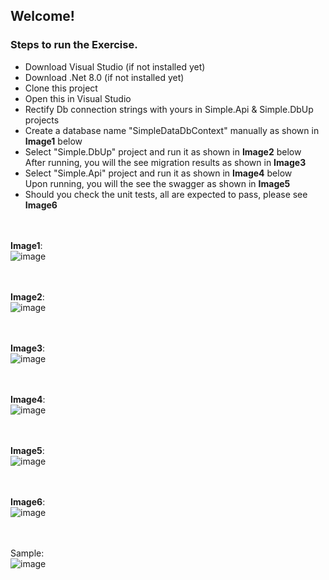<h2>Welcome!</h2>

<h3>Steps to run the Exercise.</h3>

<ul>
  <li>Download Visual Studio (if not installed yet)</li>
  <li>Download .Net 8.0 (if not installed yet)</li>
  <li>Clone this project</li>
  <li>Open this in Visual Studio</li>
  <li>Rectify Db connection strings with yours in Simple.Api & Simple.DbUp projects</li>
  <li>Create a database name "SimpleDataDbContext" manually as shown in <b>Image1</b> below</li>
  <li>Select "Simple.DbUp" project and run it as shown in <b>Image2</b> below<br/> After running, you will the see migration results as shown in <b>Image3</b></li>
  <li>Select "Simple.Api" project and run it as shown in <b>Image4</b> below<br/> Upon running, you will the see the swagger as shown in <b>Image5</b></li>
  <li>Should you check the unit tests, all are expected to pass, please see <b>Image6</b></li>
  
  
</ul>

<br/><br/>
<b>Image1</b>:<br />
![image](https://github.com/th3lasta1rb3nd3r/exerciserestapi/assets/25145803/5415c42d-01c9-47bd-8208-87248e86b3a5)

<br/><br/>
<b>Image2</b>:<br />
![image](https://github.com/th3lasta1rb3nd3r/exerciserestapi/assets/25145803/07215f2b-a9fe-4a5f-9929-dbabf9a2070d)

<br/><br/>
<b>Image3</b>:<br/>
![image](https://github.com/th3lasta1rb3nd3r/exerciserestapi/assets/25145803/b88a9c32-09ea-496f-839a-975f2b58c569)

<br/><br/>
<b>Image4</b>:<br/>
![image](https://github.com/th3lasta1rb3nd3r/exerciserestapi/assets/25145803/80679c52-2040-468e-8baa-3388a13ff118)

<br/><br/>
<b>Image5</b>:<br/>
![image](https://github.com/th3lasta1rb3nd3r/exerciserestapi/assets/25145803/97d92b7e-ca9c-4abc-a9a9-624b96230347)

<br/><br/>
<b>Image6</b>:<br/>
![image](https://github.com/th3lasta1rb3nd3r/exerciserestapi/assets/25145803/058ce87f-b28f-437a-af01-13feb2b264a0)

<br /><br />
Sample: <br />
![image](https://github.com/th3lasta1rb3nd3r/exerciserestapi/assets/25145803/06ecf352-fefb-491a-b4b2-ae9a8ad64a89)
